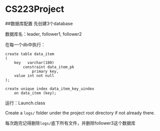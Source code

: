 # CS223Project

##数据库配置
先创建3个database

数据库名：leader, follower1, follower2

在每一个db中执行：
```
create table data_item
(
    key   varchar(100)
        constraint data_item_pk
            primary key,
    value int not null
);

create unique index data_item_key_uindex
    on data_item (key);
```

运行：Launch.class

Create a `logs/` folder under the project root directory if not already there.

每次跑完记得删除`logs/`底下所有文件，并删除follower3这个数据库
